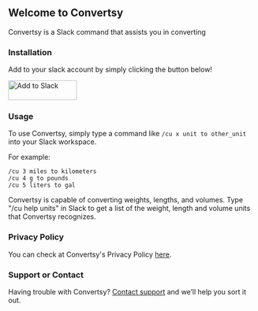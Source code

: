 ## Welcome to Convertsy

Convertsy is a Slack command that assists you in converting

### Installation

Add to your slack account by simply clicking the button below!

<a href="https://slack.com/oauth/v2/authorize?client_id=1326367363012.1332828248961&scope=commands&user_scope="><img alt="Add to Slack" height="40" width="139" src="https://platform.slack-edge.com/img/add_to_slack.png" srcSet="https://platform.slack-edge.com/img/add_to_slack.png 1x, https://platform.slack-edge.com/img/add_to_slack@2x.png 2x" /></a>

### Usage
To use Convertsy, simply type a command like `/cu x unit to other_unit` into your Slack workspace.

For example:

```
/cu 3 miles to kilometers
/cu 4 g to pounds
/cu 5 liters to gal
```

Convertsy is capable of converting weights, lengths, and volumes.
Type "/cu help units" in Slack to get a list of the weight, length and volume units that Convertsy recognizes.

### Privacy Policy
You can check at Convertsy's Privacy Policy [here](https://mszenherhome.github.io/convertsy_pages/privacy_policy).

### Support or Contact
Having trouble with Convertsy? [Contact support](arfsaysthedog@gmail.com) and we’ll help you sort it out.
